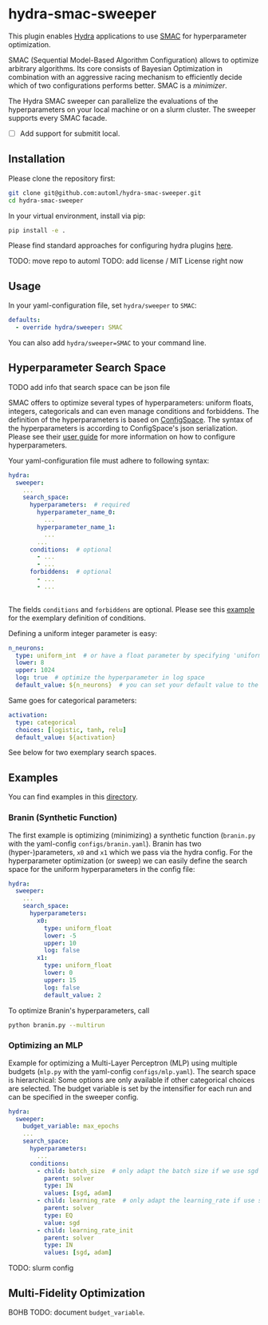 # hydra-smac-sweeper

This plugin enables [Hydra](https://github.com/facebookresearch/hydra) applications to use 
[SMAC](https://github.com/automl/SMAC3) for hyperparameter optimization.

SMAC (Sequential Model-Based Algorithm Configuration) allows to optimize arbitrary algorithms.
Its core consists of Bayesian Optimization in combination with an aggressive racing mechanism 
to efficiently decide which of two configurations performs better.
SMAC is a *minimizer*.

The Hydra SMAC sweeper can parallelize the evaluations of the hyperparameters on your
local machine or on a slurm cluster.
The sweeper supports every SMAC facade.

- [ ] Add support for submitit local.

## Installation
Please clone the repository first:
```bash
git clone git@github.com:automl/hydra-smac-sweeper.git
cd hydra-smac-sweeper
```
In your virtual environment, install via pip:
```bash
pip install -e .
```

Please find standard approaches for configuring hydra plugins
[here](https://hydra.cc/docs/patterns/configuring_plugins/).

TODO: move repo to automl
TODO: add license / MIT License right now

## Usage
In your yaml-configuration file, set `hydra/sweeper` to `SMAC`:
```yaml
defaults:
  - override hydra/sweeper: SMAC
```
You can also add `hydra/sweeper=SMAC` to your command line.

## Hyperparameter Search Space
TODO add info that search space can be json file

SMAC offers to optimize several types of hyperparameters: uniform floats, integers, categoricals
and can even manage conditions and forbiddens.
The definition of the hyperparameters is based on [ConfigSpace](https://github.com/automl/ConfigSpace/).
The syntax of the hyperparameters is according to ConfigSpace's json serialization.
Please see their [user guide](https://automl.github.io/ConfigSpace/master/User-Guide.html)
for more information on how to configure hyperparameters.

Your yaml-configuration file must adhere to following syntax:
```yaml
hydra:
  sweeper:
    ...
    search_space:
      hyperparameters:  # required
        hyperparameter_name_0:
          ...
        hyperparameter_name_1:
          ...
        ...
      conditions:  # optional
        - ...
        - ...
      forbiddens:  # optional
        - ...
        - ...
      
```
The fields `conditions` and `forbiddens` are optional. Please see this 
[example](https://github.com/automl/hydra-smac-sweeper/blob/main/examples/configs/mlp.yaml)
for the exemplary definition of conditions.

Defining a uniform integer parameter is easy:
```yaml
n_neurons:
  type: uniform_int  # or have a float parameter by specifying 'uniform_float'
  lower: 8
  upper: 1024
  log: true  # optimize the hyperparameter in log space
  default_value: ${n_neurons}  # you can set your default value to the one normally used in your config
```
Same goes for categorical parameters:
```yaml
activation:
  type: categorical
  choices: [logistic, tanh, relu]
  default_value: ${activation}
```

See below for two exemplary search spaces.


## Examples
You can find examples in this [directory](https://github.com/automl/hydra-smac-sweeper/tree/main/examples).

### Branin (Synthetic Function)
The first example is optimizing (minimizing) a synthetic function (`branin.py` with
the yaml-config `configs/branin.yaml`).
Branin has two (hyper-)parameters, `x0` and `x1` which we pass via the hydra config.
For the hyperparameter optimization (or sweep) we can easily define the search
space for the uniform hyperparameters in the config file:
```yaml
hydra:
  sweeper:
    ...
    search_space:
      hyperparameters:
        x0:
          type: uniform_float
          lower: -5
          upper: 10
          log: false
        x1:
          type: uniform_float
          lower: 0
          upper: 15
          log: false
          default_value: 2
```

To optimize Branin's hyperparameters, call
```bash
python branin.py --multirun
```

### Optimizing an MLP
Example for optimizing a Multi-Layer Perceptron (MLP) using multiple budgets
(`mlp.py` with the yaml-config `configs/mlp.yaml`).
The search space is hierarchical: Some options are only available if other categorical
choices are selected.
The budget variable is set by the intensifier for each run and can be specified in the sweeper config.
```yaml
hydra:
  sweeper:
    budget_variable: max_epochs
    ...
    search_space:
      hyperparameters:
        ...
      conditions:
        - child: batch_size  # only adapt the batch size if we use sgd or adam as a solver
          parent: solver
          type: IN
          values: [sgd, adam]
        - child: learning_rate  # only adapt the learning_rate if use sgd as a solver
          parent: solver
          type: EQ
          value: sgd
        - child: learning_rate_init
          parent: solver
          type: IN
          values: [sgd, adam]
```

TODO: slurm config


## Multi-Fidelity Optimization
BOHB
TODO: document `budget_variable`.


